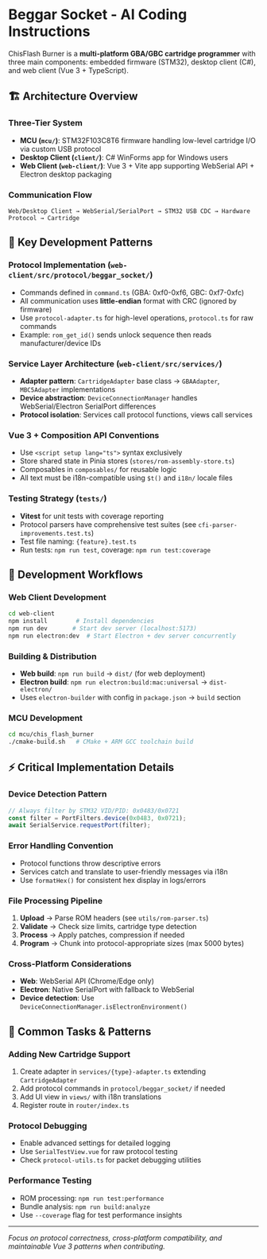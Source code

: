 # Beggar Socket - AI Coding Instructions

ChisFlash Burner is a **multi-platform GBA/GBC cartridge programmer** with three main components: embedded firmware (STM32), desktop client (C#), and web client (Vue 3 + TypeScript).

## 🏗️ Architecture Overview

### Three-Tier System
- **MCU (`mcu/`)**: STM32F103C8T6 firmware handling low-level cartridge I/O via custom USB protocol
- **Desktop Client (`client/`)**: C# WinForms app for Windows users  
- **Web Client (`web-client/`)**: Vue 3 + Vite app supporting WebSerial API + Electron desktop packaging

### Communication Flow
```
Web/Desktop Client → WebSerial/SerialPort → STM32 USB CDC → Hardware Protocol → Cartridge
```

## 🔧 Key Development Patterns

### Protocol Implementation (`web-client/src/protocol/beggar_socket/`)
- Commands defined in `command.ts` (GBA: 0xf0-0xf6, GBC: 0xf7-0xfc)
- All communication uses **little-endian** format with CRC (ignored by firmware)
- Use `protocol-adapter.ts` for high-level operations, `protocol.ts` for raw commands
- Example: `rom_get_id()` sends unlock sequence then reads manufacturer/device IDs

### Service Layer Architecture (`web-client/src/services/`)
- **Adapter pattern**: `CartridgeAdapter` base class → `GBAAdapter`, `MBC5Adapter` implementations
- **Device abstraction**: `DeviceConnectionManager` handles WebSerial/Electron SerialPort differences
- **Protocol isolation**: Services call protocol functions, views call services

### Vue 3 + Composition API Conventions
- Use `<script setup lang="ts">` syntax exclusively
- Store shared state in Pinia stores (`stores/rom-assembly-store.ts`)
- Composables in `composables/` for reusable logic
- All text must be i18n-compatible using `$t()` and `i18n/` locale files

### Testing Strategy (`tests/`)
- **Vitest** for unit tests with coverage reporting
- Protocol parsers have comprehensive test suites (see `cfi-parser-improvements.test.ts`)
- Test file naming: `{feature}.test.ts`
- Run tests: `npm run test`, coverage: `npm run test:coverage`

## 🚀 Development Workflows

### Web Client Development
```bash
cd web-client
npm install        # Install dependencies
npm run dev       # Start dev server (localhost:5173)
npm run electron:dev  # Start Electron + dev server concurrently
```

### Building & Distribution
- **Web build**: `npm run build` → `dist/` (for web deployment)
- **Electron build**: `npm run electron:build:mac:universal` → `dist-electron/` 
- Uses `electron-builder` with config in `package.json` → `build` section

### MCU Development
```bash
cd mcu/chis_flash_burner
./cmake-build.sh   # CMake + ARM GCC toolchain build
```

## ⚡ Critical Implementation Details

### Device Detection Pattern
```typescript
// Always filter by STM32 VID/PID: 0x0483/0x0721
const filter = PortFilters.device(0x0483, 0x0721);
await SerialService.requestPort(filter);
```

### Error Handling Convention
- Protocol functions throw descriptive errors
- Services catch and translate to user-friendly messages via i18n
- Use `formatHex()` for consistent hex display in logs/errors

### File Processing Pipeline
1. **Upload** → Parse ROM headers (see `utils/rom-parser.ts`)
2. **Validate** → Check size limits, cartridge type detection  
3. **Process** → Apply patches, compression if needed
4. **Program** → Chunk into protocol-appropriate sizes (max 5000 bytes)

### Cross-Platform Considerations
- **Web**: WebSerial API (Chrome/Edge only)
- **Electron**: Native SerialPort with fallback to WebSerial
- **Device detection**: Use `DeviceConnectionManager.isElectronEnvironment()`

## 🎯 Common Tasks & Patterns

### Adding New Cartridge Support
1. Create adapter in `services/{type}-adapter.ts` extending `CartridgeAdapter`
2. Add protocol commands in `protocol/beggar_socket/` if needed
3. Add UI view in `views/` with i18n translations
4. Register route in `router/index.ts`

### Protocol Debugging
- Enable advanced settings for detailed logging
- Use `SerialTestView.vue` for raw protocol testing
- Check `protocol-utils.ts` for packet debugging utilities

### Performance Testing
- ROM processing: `npm run test:performance`  
- Bundle analysis: `npm run build:analyze`
- Use `--coverage` flag for test performance insights

---
*Focus on protocol correctness, cross-platform compatibility, and maintainable Vue 3 patterns when contributing.*
